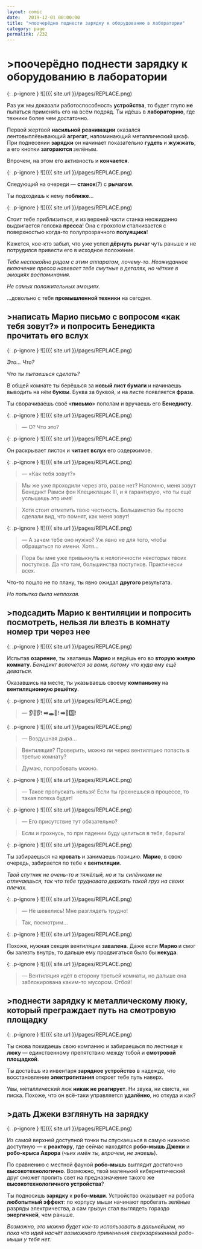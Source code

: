 ```yaml
---
layout: comic
date:   2019-12-01 00:00:00 
title: ">поочерёдно поднести зарядку к оборудованию в лаборатории"
category: page
permalink: /232
---
```

# >поочерёдно поднести зарядку к оборудованию в лаборатории

{: .p-ignore }
![]({{ site.url }}/pages/REPLACE.png)

Раз уж мы доказали работоспособность <strong>устройства</strong>, то будет глупо <strong>не </strong>пытаться применять его на всём подряд. Ты идёшь в <strong>лабораторию</strong>, где техники более чем достаточно.

Первой жертвой <strong>насильной реанимации</strong> оказался лентовыплёвывающий <strong>агрегат</strong>, напоминающий металлический шкаф. При поднесении <strong>зарядки</strong> он начинает показательно <strong>гудеть </strong>и <strong>жужжать</strong>, а его кнопки <strong>загораются </strong>зелёным.

Впрочем, на этом его активность и <strong>кончается</strong>.

{: .p-ignore }
![]({{ site.url }}/pages/REPLACE.png)

Следующий на очереди — <strong>станок</strong>(<em>?</em>) с <strong>рычагом</strong>. 

Ты подходишь к нему <strong>поближе</strong>…

{: .p-ignore }
![]({{ site.url }}/pages/REPLACE.png)

Стоит тебе приблизиться, и из верхней части станка неожиданно выдвигается головка <strong>пресса</strong>! Она с грохотом сталкивается с поверхностью когда-то полупрозрачного <strong>полуящика</strong>!

Кажется, кое-кто забыл, что уже успел <strong>дёрнуть рычаг </strong>чуть раньше и не потрудился привести его в исходное положение.

<em>Тебе неспокойно рядом с этим аппаратом, почему-то. Неожиданное включение пресса навевает тебе смутные в деталях, но чёткие в эмоциях воспоминания. </em>

<em>Не самых положительных эмоциях.</em>

…довольно с тебя <strong>промышленной техники</strong> на сегодня.

## >написать Марио письмо с вопросом «как тебя зовут?» и попросить Бенедикта прочитать его вслух

{: .p-ignore }
![]({{ site.url }}/pages/REPLACE.png)

<em>Это… Что?</em>

<em>Что ты пытаешься сделать?</em>

В общей комнате ты берёшься за <strong>новый лист бумаги</strong> и начинаешь выводить на нём <strong>буквы</strong>. Буква за буквой, и на листе появляется <strong>фраза</strong>.

Ты сворачиваешь своё «<strong>письмо</strong>» пополам и вручаешь его <strong>Бенедикту</strong>.

{: .p-ignore }
![]({{ site.url }}/pages/REPLACE.png)

<blockquote>— О? Что это?</blockquote>

{: .p-ignore }
![]({{ site.url }}/pages/REPLACE.png)

Он раскрывает листок и <strong>читает вслух </strong>его содержимое.

{: .p-ignore }
![]({{ site.url }}/pages/REPLACE.png)

<blockquote>— «Как тебя зовут?»</blockquote>

<blockquote>Мы же уже проходили через это, разве нет? Напомню, меня зовут Бенедикт Рамси фон Клециклацик III, и я гарантирую, что ты ещё услышишь это имя!</blockquote>

<blockquote>Хотя стоит отметить твою честность. Большинство бы просто сделали вид, что помнят, как меня зовут! </blockquote>

{: .p-ignore }
![]({{ site.url }}/pages/REPLACE.png)

<blockquote>— А зачем тебе оно нужно? Уж явно не для того, чтобы обращаться по имени. Хотя… </blockquote>

<blockquote>Пора бы мне уже привыкнуть к нелогичности некоторых твоих поступков. Да что там, большинства поступков. Практически всех.</blockquote>

Что-то пошло не по плану, ты явно ожидал <strong>другого </strong>результата. 

<em>Но попытка была неплохая.</em>

## >подсадить Марио к вентиляции и попросить посмотреть, нельзя ли влезть в комнату номер три через нее

{: .p-ignore }
![]({{ site.url }}/pages/REPLACE.png)

Испытав <strong>озарение</strong>, ты хватаешь <strong>Марио </strong>и ведёшь его во <strong>вторую жилую комнату</strong>. <em>Бенедикт волочется за вами, потому что куда ему ещё деваться.</em>

Оказавшись на месте, ты указываешь своему <strong>компаньону </strong>на <strong>вентиляционную решётку</strong>.

{: .p-ignore }
![]({{ site.url }}/pages/REPLACE.png)

<blockquote>— <strong>👂😬👂! ➡️🕳️💨! ➡</strong>️<strong>🚪3️⃣!</strong></blockquote>

{: .p-ignore }
![]({{ site.url }}/pages/REPLACE.png)

<blockquote>— Воздушная дыра…</blockquote>

<blockquote>Вентиляция? Проверить, можно ли через вентиляцию попасть в третью комнату?</blockquote>

<blockquote>Думаю, попробовать можно.</blockquote>

{: .p-ignore }
![]({{ site.url }}/pages/REPLACE.png)

<blockquote>— Такое пропускать нельзя! Если ты грохнешься в процессе, то такая потеха будет!</blockquote>

{: .p-ignore }
![]({{ site.url }}/pages/REPLACE.png)

<blockquote>— Его присутствие тут обязательно?</blockquote>

<blockquote>Если и грохнусь, то при падении буду целиться в тебя, барыга!</blockquote>

{: .p-ignore }
![]({{ site.url }}/pages/REPLACE.png)

Ты забираешься на <strong>кровать </strong>и занимаешь позицию. <strong>Марио</strong>, в свою очередь, забирается по тебе к <strong>вентиляции</strong>.

<em>Твой спутник не очень-то и тяжёлый, но и ты силёнками не отличаешься, так что тебе трудновато держать такой груз на своих плечах.</em>

{: .p-ignore }
![]({{ site.url }}/pages/REPLACE.png)

<blockquote>— Не шевелись! Мне разглядеть трудно!</blockquote>

<blockquote>Так, посмотрим…</blockquote>

{: .p-ignore }
![]({{ site.url }}/pages/REPLACE.png)

Похоже, нужная секция вентиляции <strong>завалена</strong>. Даже если <strong>Марио </strong>и смог бы залезть внутрь, то дальше ему продвигаться было бы <strong>некуда</strong>.

{: .p-ignore }
![]({{ site.url }}/pages/REPLACE.png)

<blockquote>— Вентиляция идёт в сторону третьей комнаты, но дальше она заблокирована каким-то мусором. Отбой!</blockquote>

## >поднести зарядку к металлическому люку, который преграждает путь на смотровую площадку

{: .p-ignore }
![]({{ site.url }}/pages/REPLACE.png)

Ты снова покидаешь свою компанию и забираешься по лестнице к <strong>люку </strong>— единственному препятствию между тобой и <strong>смотровой площадкой</strong>.

Ты достаёшь из инвентаря <strong>зарядное устройство</strong> в надежде, что восстановление <strong>электропитания </strong>откроет тебе путь наверх.

Увы, металлический люк <strong>никак не реагирует</strong>. Ни звука, ни свиста, ни писка. Похоже, что он всё-таки управляется <strong>удалённо</strong>, но откуда и как?

## >дать Джеки взглянуть на зарядку

{: .p-ignore }
![]({{ site.url }}/pages/REPLACE.png)

Из самой верхней доступной точки ты спускаешься в самую нижнюю доступную — к <strong>реактору</strong>, где сейчас находятся <strong>робо-мышь Джеки</strong> и <strong>робо-крыса Аврора </strong>(<em>чьих имён ты, впрочем, не знаешь</em>).

По сравнению с местной фауной <strong>робо-мышь</strong> выглядит достаточно <strong>высокотехнологично</strong>. Возможно, твой маленький кибернетический друг сможет пролить свет на предназначение такого же <strong>высокотехнологичного устройства</strong>?

Ты подносишь <strong>зарядку </strong>к <strong>робо-мыши</strong>. Устройство оказывает на робота <strong>любопытный эффект</strong>: по корпусу мыши начинают пробегать зелёные разряды электричества, а сам грызун стал выглядеть гораздо <strong>энергичней</strong>, чем раньше.

<em>Возможно, это можно будет как-то использовать в дальнейшем, но пока что идей насчёт возможного применения сверхзаряженной робо-мыши у тебя нет.</em>
